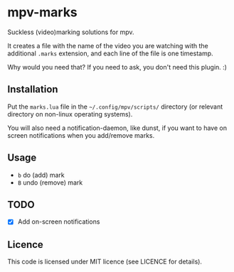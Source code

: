 # mpv-marks

Suckless (video)marking solutions for mpv.

It creates a file with the name of the video you are watching with the additional `.marks` extension, and each line of the file is one timestamp.

Why would you need that? If you need to ask, you don't need this plugin. :)

## Installation

Put the `marks.lua` file in the `~/.config/mpv/scripts/` directory (or relevant directory on non-linux operating systems).

You will also need a notification-daemon, like dunst, if you want to have on screen notifications when you add/remove marks.

## Usage

- `b` do (add) mark
- `B` undo (remove) mark

## TODO

- [x] Add on-screen notifications

## Licence

This code is licensed under MIT licence (see LICENCE for details).

